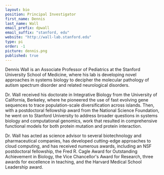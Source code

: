 ```yaml
---
layout: bio
position: Principal Investigator
first_name: Dennis
last_name: Wall
email_prefix: dpwall
email_suffix: "stanford, edu"
website: "http://wall-lab.stanford.edu"
type: pi
order: -1
picture: dennis.png
published: true
---
```


Dennis Wall is an Associate Professor of Pediatrics at the Stanford University School of Medicine, where his lab is developing novel approaches in systems biology to decipher the molecular pathology of autism spectrum disorder and related neurological disorders.

Dr. Wall received his doctorate in Integrative Biology from the University of California, Berkeley, where he pioneered the use of fast evolving gene sequences to trace population-scale diversification across islands. Then, with a postdoctoral fellowship award from the National Science Foundation, he went on to Stanford University to address broader questions in systems biology and computational genomics, work that resulted in comprehensive functional models for both protein mutation and protein interaction.

Dr. Wall has acted as science advisor to several biotechnology and pharmaceutical companies, has developed cutting-edge approaches to cloud computing, and has received numerous awards, including an NSF postdoctoral fellowship, the Fred R. Cagle Award for Outstanding Achievement in Biology, the Vice Chancellor's Award for Research, three awards for excellence in teaching, and the Harvard Medical School Leadership award.
